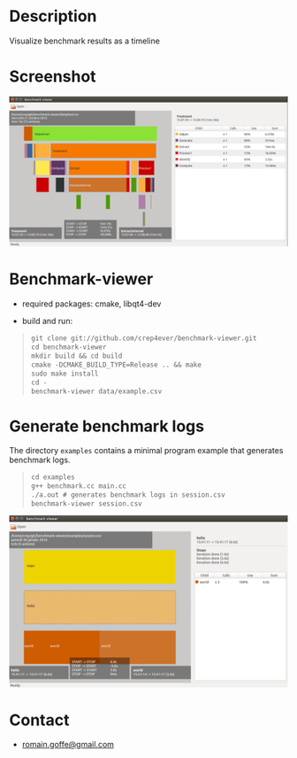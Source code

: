 # Description
Visualize benchmark results as a timeline

# Screenshot
![BenchmarkViewer](doc/img/benchmark-viewer.png)

# Benchmark-viewer
* required packages: cmake, libqt4-dev

* build and run:

>     git clone git://github.com/crep4ever/benchmark-viewer.git
>     cd benchmark-viewer
>     mkdir build && cd build
>     cmake -DCMAKE_BUILD_TYPE=Release .. && make
>     sudo make install
>     cd -
>     benchmark-viewer data/example.csv

# Generate benchmark logs
The directory `examples` contains a minimal program example
that generates benchmark logs.

>     cd examples
>     g++ benchmark.cc main.cc
>     ./a.out # generates benchmark logs in session.csv
>     benchmark-viewer session.csv

![Example](examples/example.png)

# Contact
* romain.goffe@gmail.com
